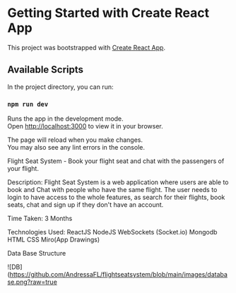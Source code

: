 # Getting Started with Create React App

This project was bootstrapped with [Create React App](https://github.com/facebook/create-react-app).

## Available Scripts

In the project directory, you can run:

### `npm run dev`

Runs the app in the development mode.\
Open [http://localhost:3000](http://localhost:3000) to view it in your browser.

The page will reload when you make changes.\
You may also see any lint errors in the console.


Flight Seat System - Book your flight seat and chat with the passengers of your flight.

Description:
Flight Seat System is a web application where users are able to book and Chat with people who have the same flight. The user needs to login to have access to the whole features, as search for their flights, book seats, chat and sign up if they don't have an account.

Time Taken:
3 Months

Technologies Used:
ReactJS
NodeJS
WebSockets (Socket.io)
Mongodb
HTML
CSS
Miro(App Drawings)

Data Base Structure 

![DB](https://github.com/AndressaFL/flightseatsystem/blob/main/images/database.png?raw=true
